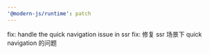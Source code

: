 ```yaml
---
'@modern-js/runtime': patch
---
```


fix: handle the quick navigation issue in ssr
fix: 修复 ssr 场景下 quick navigation 的问题
